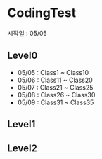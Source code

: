 # CodingTest 

시작일 : 05/05 

## Level0 
- 05/05 : Class1 ~ Class10
- 05/06 : Class11 ~ Class20
- 05/07 : Class21 ~ Class25
- 05/08 : Class26 ~ Class30
- 05/09 : Class31 ~ Class35

## Level1

## Level2
